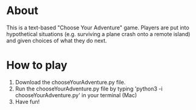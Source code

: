 # About
This is a text-based "Choose Your Adventure" game. Players are put into hypothetical situations (e.g. surviving a plane crash onto a remote island) and given choices of what they do next. 

# How to play
1. Download the chooseYourAdventure.py file.
2. Run the chooseYourAdventure.py file by typing 'python3 -i chooseYourAdventure.py' in your terminal (Mac)
3. Have fun! 
